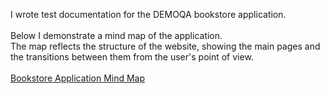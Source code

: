 I wrote test documentation for the DEMOQA bookstore application. 
<br><br>
Below I demonstrate a mind map of the application. 
<br>
The map reflects the structure of the website, showing the main pages and the transitions between them from the user's point of view.
<br><br>
<a href="https://miro.com/app/board/uXjVLzNDMnE=/?share_link_id=612734966371" target="_blank">Bookstore Application Mind Map</a>
